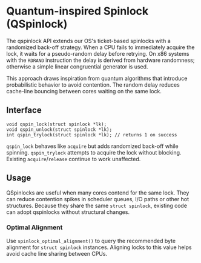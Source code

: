# Quantum-inspired Spinlock (QSpinlock)

The qspinlock API extends our OS's ticket-based spinlocks with a randomized
back-off strategy. When a CPU fails to immediately acquire the lock, it
waits for a pseudo-random delay before retrying. On x86 systems with the
`RDRAND` instruction the delay is derived from hardware randomness;
otherwise a simple linear congruential generator is used.

This approach draws inspiration from quantum algorithms that introduce
probabilistic behavior to avoid contention. The random delay reduces
cache-line bouncing between cores waiting on the same lock.

## Interface

```
void qspin_lock(struct spinlock *lk);
void qspin_unlock(struct spinlock *lk);
int qspin_trylock(struct spinlock *lk); // returns 1 on success
```

`qspin_lock` behaves like `acquire` but adds randomized back-off while
spinning. `qspin_trylock` attempts to acquire the lock without blocking.
Existing `acquire`/`release` continue to work unaffected.

## Usage

QSpinlocks are useful when many cores contend for the same lock. They can
reduce contention spikes in scheduler queues, I/O paths or other hot
structures. Because they share the same `struct spinlock`, existing code
can adopt qspinlocks without structural changes.

### Optimal Alignment

Use `spinlock_optimal_alignment()` to query the recommended byte
alignment for `struct spinlock` instances. Aligning locks to this value
helps avoid cache line sharing between CPUs.
